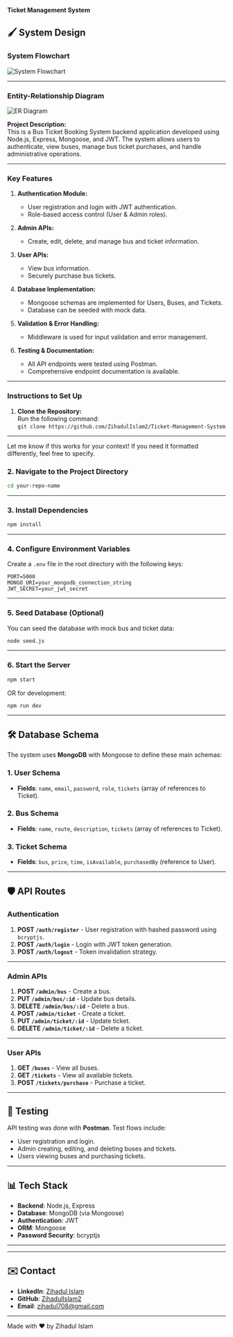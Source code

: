 **Ticket Management System**
## 🖌️ **System Design**
### System Flowchart
![System Flowchart](https://res.cloudinary.com/dynsi60i4/image/upload/v1733894812/system_work_flow_ls9wzf.png)

---

### Entity-Relationship Diagram
![ER Diagram](https://res.cloudinary.com/dynsi60i4/image/upload/v1733894812/ticket_management_systemer_diagrame_qhcbcq.png)

**Project Description:**  
This is a Bus Ticket Booking System backend application developed using Node.js, Express, Mongoose, and JWT. The system allows users to authenticate, view buses, manage bus ticket purchases, and handle administrative operations.

---

### Key Features
1. **Authentication Module:**  
   - User registration and login with JWT authentication.  
   - Role-based access control (User & Admin roles).  

2. **Admin APIs:**  
   - Create, edit, delete, and manage bus and ticket information.  

3. **User APIs:**  
   - View bus information.  
   - Securely purchase bus tickets.  

4. **Database Implementation:**  
   - Mongoose schemas are implemented for Users, Buses, and Tickets.  
   - Database can be seeded with mock data.  

5. **Validation & Error Handling:**  
   - Middleware is used for input validation and error management.  

6. **Testing & Documentation:**  
   - All API endpoints were tested using Postman.  
   - Comprehensive endpoint documentation is available.

---

### Instructions to Set Up

1. **Clone the Repository:**  
   Run the following command:  
   `git clone https://github.com/ZihadulIslam2/Ticket-Management-System`  

---

Let me know if this works for your context! If you need it formatted differently, feel free to specify.
### 2. Navigate to the Project Directory
```bash
cd your-repo-name
```

---

### 3. Install Dependencies
```bash
npm install
```

---

### 4. Configure Environment Variables
Create a `.env` file in the root directory with the following keys:
```plaintext
PORT=5000
MONGO_URI=your_mongodb_connection_string
JWT_SECRET=your_jwt_secret
```

---

### 5. Seed Database (Optional)
You can seed the database with mock bus and ticket data:
```bash
node seed.js
```

---

### 6. Start the Server
```bash
npm start
```

OR for development:
```bash
npm run dev
```

---

## 🛠️ **Database Schema**
The system uses **MongoDB** with Mongoose to define these main schemas:

### 1. **User Schema**
- **Fields**: `name`, `email`, `password`, `role`, `tickets` (array of references to Ticket).

### 2. **Bus Schema**
- **Fields**: `name`, `route`, `description`, `tickets` (array of references to Ticket).

### 3. **Ticket Schema**
- **Fields**: `bus`, `price`, `time`, `isAvailable`, `purchasedBy` (reference to User).

---

## 🛡️ **API Routes**

### Authentication
1. **POST `/auth/register`** - User registration with hashed password using `bcryptjs`.
2. **POST `/auth/login`** - Login with JWT token generation.
3. **POST `/auth/logout`** - Token invalidation strategy.

---

### Admin APIs
1. **POST `/admin/bus`** - Create a bus.
2. **PUT `/admin/bus/:id`** - Update bus details.
3. **DELETE `/admin/bus/:id`** - Delete a bus.
4. **POST `/admin/ticket`** - Create a ticket.
5. **PUT `/admin/ticket/:id`** - Update ticket.
6. **DELETE `/admin/ticket/:id`** - Delete a ticket.

---

### User APIs
1. **GET `/buses`** - View all buses.
2. **GET `/tickets`** - View all available tickets.
3. **POST `/tickets/purchase`** - Purchase a ticket.

---

## 🧪 **Testing**
API testing was done with **Postman**. Test flows include:
- User registration and login.
- Admin creating, editing, and deleting buses and tickets.
- Users viewing buses and purchasing tickets.

---

## 📊 **Tech Stack**
- **Backend**: Node.js, Express
- **Database**: MongoDB (via Mongoose)
- **Authentication**: JWT
- **ORM**: Mongoose
- **Password Security**: bcryptjs

---


---

## ✉️ **Contact**
- **LinkedIn**: [Zihadul Islam](https://www.linkedin.com/in/zihadulislam2/)
- **GitHub**: [ZihadulIslam2](https://github.com/ZihadulIslam2)
- **Email**: [zihadul708@gmail.com](mailto:zihadul708@gmail.com)

---
Made with ❤️ by Zihadul Islam
```
